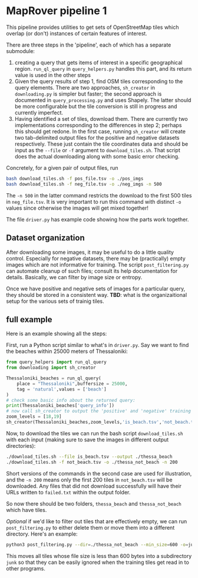 # MapRover pipeline 1

This pipeline provides utilities to get sets of OpenStreetMap tiles which overlap (or don't) instances of certain features of interest.

There are three steps in the 'pipeline', each of which has a separate submodule:
1. creating a query that gets items of interest in a specific geographical region.  `run_ql_query` in `query_helpers.py` handles this part, and its return value is used in the other steps
2. Given the query results of step 1, find OSM tiles corresponding to the query elements. There are two approaches, `sh_creator` in `downloading.py` is simpler but faster; the second approach is documented in `query_processing.py` and uses Shapely. The latter should be more configurable but the tile conversion is still in progress and currently imperfect. 
3. Having identified a set of tiles, download them. There are currently two implementations corresponding to the differences in step 2; perhaps this should get redone. In the first case, running `sh_creator` will create two tab-delimited output files for the positive and negative datasets respectively. These just contain the tile coordinates data and should be input as the `--file` or `-f` argument to `download_tiles.sh`. That script does the actual downloading along with some basic error checking.

Concretely, for a given pair of output files, run

```bash
bash download_tiles.sh -f pos_file.tsv -o ./pos_imgs
bash download_tiles.sh -f neg_file.tsv -o ./neg_imgs -n 500
```

The `-n 500` in the latter command restricts the download to the first 500 tiles in `neg_file.tsv`. It is very important to run this command with distinct `-o` values since otherwise the images will get mixed together!

The file `driver.py` has example code showing how the parts work together.

## Dataset organization

After downloading some images, it may be useful to do a little quality control. Especially for negative datasets, there may be (practically) empty images which are not informative for training. The script `post_filtering.py` can automate cleanup of such files; consult its help documentation for details. Basically, we can filter by image size or entropy.

Once we have positive and negative sets of images for a particular query, they should be stored in a consistent way. __TBD__: what is the organizaitional setup for the various sets of trainig tiles.

## full example

Here is an example showing all the steps:

First, run a Python script similar to what's in `driver.py`. Say we want to find the beaches within 25000 meters of Thessaloniki:

```python
from query_helpers import run_ql_query
from downloading import sh_creator

Thessaloniki_beaches = run_ql_query(
    place = "Thessaloniki",buffersize = 25000,
    tag = 'natural',values = ['beach']
)
# check some basic info about the returned query:
print(Thessaloniki_beaches['query_info'])
# now call sh_creator to output the 'positive' and 'negative' training sets
zoom_levels = [18,19]
sh_creator(Thessaloniki_beaches,zoom_levels,'is_beach.tsv','not_beach.tsv')
```

Now, to download the tiles we can run the bash script `download_tiles.sh` with each input (making sure to save the images in different output directories):

```bash
./download_tiles.sh --file is_beach.tsv --output ./thessa_beach
./download_tiles.sh -f not_beach.tsv -o ./thessa_not_beach -n 200
```

Short versions of the commands in the second case are used for illustration, and the `-n 200` means only the first 200 tiles in `not_beach.tsv` will be downloaded. Any files that did not download successfully will have their URLs written to `failed.txt` within the output folder.

So now there should be two folders, `thessa_beach` and `thessa_not_beach` which have tiles.

_Optional_ if we'd like to filter out tiles that are effectively empty, we can run `post_filtering.py` to either delete them or move them into a different directory. Here's an example:

```bash
python3 post_filtering.py --dir=./thessa_not_beach --min_size=600 -o=junk
```

This moves all tiles whose file size is less than 600 bytes into a subdirectory `junk` so that they can be easily ignored when the training tiles get read in to other programs.